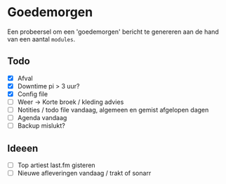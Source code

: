 # Goedemorgen
Een probeersel om een 'goedemorgen' bericht te genereren aan de hand van een aantal `modules`.

## Todo
- [x] Afval
- [x] Downtime pi > 3 uur?
- [x] Config file
- [ ] Weer -> Korte broek / kleding advies
- [ ] Notities / todo file vandaag, algemeen en gemist afgelopen dagen
- [ ] Agenda vandaag
- [ ] Backup mislukt?

## Ideeen
- [ ] Top artiest last.fm gisteren
- [ ] Nieuwe afleveringen vandaag / trakt of sonarr